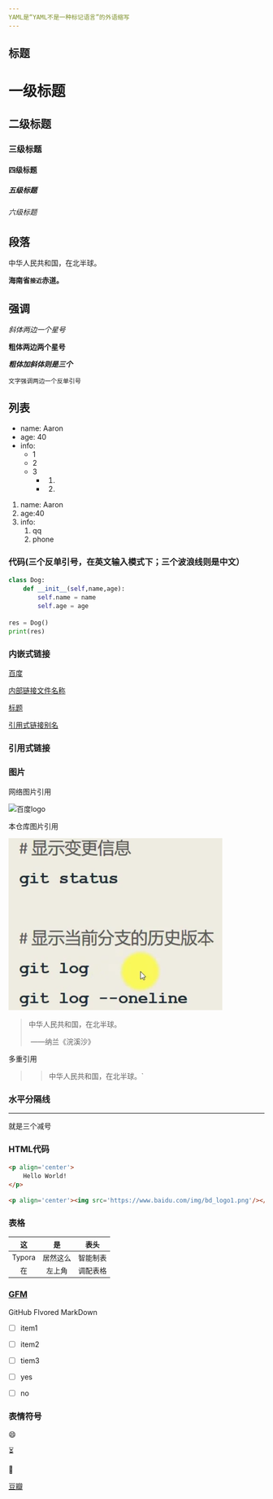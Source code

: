 ```yaml
---
YAML是“YAML不是一种标记语言”的外语缩写
---
```


## 标题

# 一级标题

## 二级标题

### 三级标题

#### 四级标题

##### 五级标题

###### 六级标题



## 段落

中华人民共和国，在北半球。

**海南省`接近`赤道。**

## 强调

*斜体两边一个星号*

**粗体两边两个星号**

***粗体加斜体则是三个***

`文字强调两边一个反单引号`

## 列表

- name: Aaron
- age: 40
- info:
  - 1 
  - 2
  - 3
    - 1)
    - 2)

1. name: Aaron
2. age:40
3. info:
   1. qq
   2. phone

### 代码(三个反单引号，在英文输入模式下；三个波浪线则是中文）

~~~python
class Dog:
    def __init__(self,name,age):
        self.name = name
        self.age = age

res = Dog()
print(res)
~~~



### 内嵌式链接

[百度]

[内部链接文件名称](概述.md)

[标题](excise.md#标题)

[引用式链接别名]



### 引用式链接

### 图片

网络图片引用

![百度logo][网络图片]

本仓库图片引用

![本地图片][本仓库图片]

> 中华人民共和国，在北半球。
>
> ​						——纳兰《浣溪沙》

多重引用

> >中华人民共和国，在北半球。`

### 水平分隔线

------

就是三个减号

### HTML代码

```HTML
<p align='center'>
    Hello World!
</p>
```

```Html
<p align='center'><img src='https://www.baidu.com/img/bd_logo1.png'/></p>
```

### 表格

|   这   |    是    |   表头   |
| :----: | :------: | :------: |
| Typora | 居然这么 | 智能制表 |
|   在   |  左上角  | 调配表格 |

### [GFM][Github Flavored Markdown介绍]

GitHub Flvored MarkDown

- [ ] item1
- [ ] item2
- [ ] tiem3




- [ ] yes
- [ ] no



### 表情符号

:smile:

:hourglass_flowing_sand:

:snake:



[^这是脚注测试]: 可以在这里写脚注，哦，吔！



[豆瓣][原来引用式链接在这里]

[原来引用式链接在这里]: www.douban.com	"练习参考连接"











<!-- 引用式链接 -->

[百度]:http://www.baidu.com
[引用式链接别名]: http://www.baidu.com	"链接别名：百度网"
[网络图片]: https://www.baidu.com/img/bd_logo1.png	"引用式链接图片"
[本仓库图片]: git3.PNG	"引用本仓库链接图片"
[Github Flavored Markdown介绍]: https://www.jianshu.com/p/cfPxyr "Github Flavored Markdown介绍"
